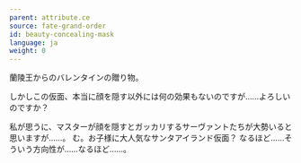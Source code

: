 ```yaml
---
parent: attribute.ce
source: fate-grand-order
id: beauty-concealing-mask
language: ja
weight: 0
---
```


蘭陵王からのバレンタインの贈り物。

しかしこの仮面、本当に顔を隠す以外には何の効果もないのですが……よろしいのですか？

私が思うに、マスターが顔を隠すとガッカリするサーヴァントたちが大勢いると思いますが……。
む。お子様に大人気なサンタアイランド仮面？
なるほど……そういう方向性が……なるほど……。

